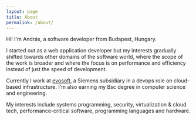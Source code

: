 ```yaml
---
layout: page
title: About
permalink: /about/
---
```


Hi! I'm András, a software developer from Budapest, Hungary.

I started out as a web application developer but my interests gradually shifted towards other domains of the software world,
where the scope of the work is broader and where the focus is on performance and efficiency instead of just the speed of development.

Currently I work at [evosoft][evosoft], a Siemens subsidiary in a devops role on cloud-based infrastructure. I'm also earning my Bsc degree in computer science and engineering.

My interests include systems programming, security, virtualization & cloud tech, performance-critical software,
programming languages and hardware.


[evosoft]: https://www.evosoft.hu/

